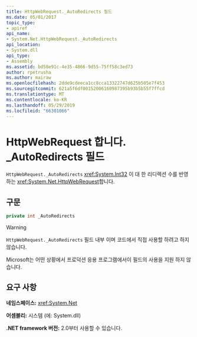 ```yaml
---
title: HttpWebRequest._AutoRedirects 필드
ms.date: 05/01/2017
topic_type:
- apiref
api_name:
- System.Net.HttpWebRequest._AutoRedirects
api_location:
- System.dll
api_type:
- Assembly
ms.assetid: bd58e91c-4e35-4866-9d55-75ff58c3ed73
author: rpetrusha
ms.author: mairaw
ms.openlocfilehash: 2dde9cdeeca1cc8cca13322747d625b505e7f453
ms.sourcegitcommit: 621a5f6df00152006160987395b93b5b55f7ffcd
ms.translationtype: MT
ms.contentlocale: ko-KR
ms.lasthandoff: 05/29/2019
ms.locfileid: "66301066"
---
```

# <a name="httpwebrequestautoredirects-field"></a>HttpWebRequest 합니다. \_AutoRedirects 필드

`HttpWebRequest._AutoRedirects` <xref:System.Int32> 이 대 한 리디렉션 수를 반영 하는 <xref:System.Net.HttpWebRequest>합니다.

## <a name="syntax"></a>구문  
  
```csharp  
private int _AutoRedirects
```

> [!WARNING]
> `HttpWebRequest._AutoRedirects` 필드 내부 이며 코드에서 직접 사용할 하려고 하지 않습니다.
> 
> Microsoft는 어떤 상황에서 프로덕션 응용 프로그램에서이 필드의 사용을 지원 하지 않습니다.

## <a name="requirements"></a>요구 사항

**네임스페이스:** <xref:System.Net>

**어셈블리:** 시스템 (에: System.dll)

**.NET framework 버전:** 2.0부터 사용할 수 있습니다.
